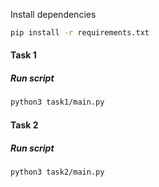 Install dependencies 

```bash
pip install -r requirements.txt
```

#### Task 1

##### Run script

```bash
python3 task1/main.py
```

#### Task 2

##### Run script

```bash
python3 task2/main.py
```

